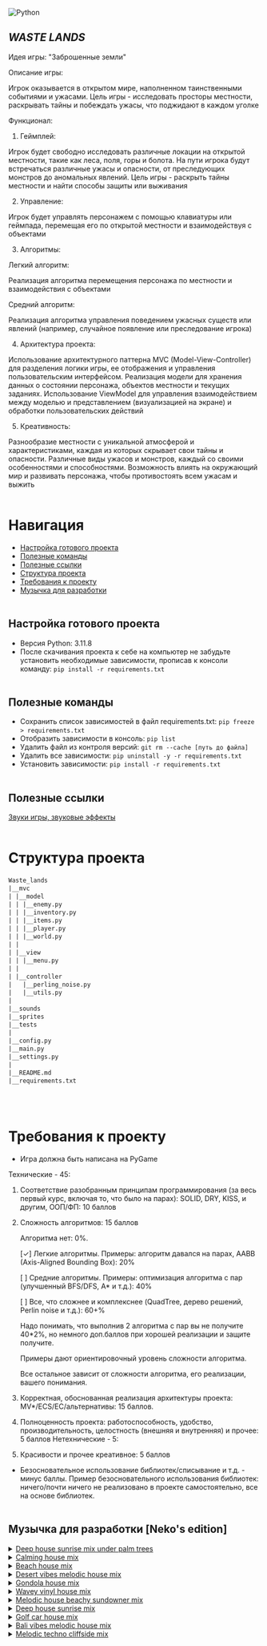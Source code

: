 ![Python](https://img.shields.io/badge/-Python-05122A?style=flat&logo=python)&nbsp;

## *WASTE LANDS*
Идея игры: "Заброшенные земли"

Описание игры: 

Игрок оказывается в открытом мире, наполненном таинственными событиями и ужасами. Цель игры - исследовать просторы местности, раскрывать тайны и побеждать ужасы, что поджидают в каждом уголке

Функционал:

1. Геймплей:

Игрок будет свободно исследовать различные локации на открытой местности, такие как леса, поля, горы и болота.
На пути игрока будут встречаться различные ужасы и опасности, от преследующих монстров до аномальных явлений.
Цель игры - раскрыть тайны местности и найти способы защиты или выживания

2. Управление:

Игрок будет управлять персонажем с помощью клавиатуры или геймпада, перемещая его по открытой местности и взаимодействуя с объектами

3. Алгоритмы:

Легкий алгоритм: 

Реализация алгоритма перемещения персонажа по местности и взаимодействия с объектами

Средний алгоритм: 

Реализация алгоритма управления поведением ужасных существ или явлений (например, случайное появление или преследование игрока)

4. Архитектура проекта:

Использование архитектурного паттерна MVC (Model-View-Controller) для разделения логики игры, ее отображения и управления пользовательским интерфейсом.
Реализация модели для хранения данных о состоянии персонажа, объектов местности и текущих заданиях.
Использование ViewModel для управления взаимодействием между моделью и представлением (визуализацией на экране) и обработки пользовательских действий

5. Креативность:

Разнообразие местности с уникальной атмосферой и характеристиками, каждая из которых скрывает свои тайны и опасности.
Различные виды ужасов и монстров, каждый со своими особенностями и способностями.
Возможность влиять на окружающий мир и развивать персонажа, чтобы противостоять всем ужасам и выжить
<br /> <br />


# Навигация
 - [Настройка готового проекта](#setting_up_a_project)
 - [Полезные команды](#useful_commands)
 - [Полезные ссылки](#useful_urls)
 - [Структура проекта](#project_structure)
 - [Требования к проекту](#project_requirements)
 - [Музычка для разработки](#nekos_music)
<br /> <br />


<a name="setting_up_a_project"></a> 
## Настройка готового проекта
 - Версия Python: 3.11.8
 - После скачивания проекта к себе на компьютер не забудьте установить необходимые зависимости, прописав к консоли команду:  `pip install -r requirements.txt`
<br /> <br />


<a name="useful_commands"></a> 
## Полезные команды
 - Сохранить список зависимостей в файл requirements.txt: `pip freeze > requirements.txt`
 - Отобразить зависимости в консоль: `pip list`
 - Удалить файл из контроля версий: `git rm --cache [путь до файла]`
 - Удалить все зависимости: `pip uninstall -y -r requirements.txt`
 - Установить зависимости: `pip install -r requirements.txt`
<br /> <br />


<a name="useful_urls"></a> 
## Полезные ссылки
[Звуки игры, звуковые эффекты](https://pixabay.com/ru/sound-effects/search/%d0%b7%d0%b2%d1%83%d0%ba%d0%b8%20%d0%b8%d0%b3%d1%80%d1%8b/?pagi=9)
<br /> <br />


<a name="project_structure"></a>
# Структура проекта
    Waste_lands
    |__mvc
    | |__model
    | | |__enemy.py
    | | |__inventory.py
    | | |__items.py
    | | |__player.py
    | | |__world.py
    | |
    | |__view
    | | |__menu.py
    | |
    | |__controller
    |   |__perling_noise.py
    |   |__utils.py
    |
    |__sounds
    |__sprites
    |__tests
    |
    |__config.py
    |__main.py
    |__settings.py
    |
    |__README.md
    |__requirements.txt
<br /> <br />


<a name="project_requirements"></a> 
# Требования к проекту
- Игра должна быть написана на PyGame

Технические - 45:
1) Соответствие разобранным принципам программирования (за весь первый курс, включая то, что было на парах): SOLID, DRY, KISS, и другим, ООП/ФП: 10 баллов
2) Сложность алгоритмов: 15 баллов


    Алгоритма нет: 0%.

    [✓] Легкие алгоритмы. Примеры: алгоритм давался на парах, AABB (Axis-Aligned Bounding Box): 20%

    [ ] Средние алгоритмы. Примеры: оптимизация алгоритма с пар (улучшенный BFS/DFS, A* и т.д.): 40%

    [ ] Все, что сложнее и комплекснее (QuadTree, дерево решений, Perlin noise и т.д.): 60+%

    Надо понимать, что выполнив 2 алгоритма с пар вы не получите 40*2%, но немного доп.баллов при хорошей реализации и защите получите.

    Примеры дают ориентировочный уровень сложности алгоритма.

    Все остальное зависит от сложности алгоритма, его реализации, вашего понимания.

3) Корректная, обоснованная реализация архитектуры проекта: MV*/ECS/EC/альтернативы: 15 баллов.
4) Полноценность проекта: работоспособность, удобство, производительность, целостность (внешняя и внутренняя) и прочее: 5 баллов
Нетехнические - 5:

1) Красивости и прочее креативное: 5 баллов

- Безосновательное использование библиотек/списывание и т.д. - минус баллы. Пример безосновательного использования библиотек: ничего/почти ничего не реализовано в проекте самостоятельно, все на основе библиотек.
<br /> <br />


<a name="nekos_music"></a>
## Музычка для разработки [Neko's edition]
<details>
  <summary>
    <a href='https://www.youtube.com/watch?v=sD-FEPismf4'>Deep house sunrise mix under palm trees</a>
  </summary>
  <img src='data_for_readme/deep_house_sunrise_mix_under_palm_trees.png'></img>
</details>

<details>
  <summary>
    <a href='https://www.youtube.com/watch?v=ZpK0UqP7T-g'>Calming house mix</a>
  </summary>
  <img src='data_for_readme/calming_house_mix.png'></img>
</details>

<details>
  <summary>
    <a href='https://www.youtube.com/watch?v=G-ZtNK8IVAU'>Beach house mix</a>
  </summary>
  <img src='data_for_readme/beach_house_mix.png'></img>
</details>

<details>
  <summary>
    <a href='https://www.youtube.com/watch?v=c_hO_fjmMnk'>Desert vibes melodic house mix</a>
  </summary>
  <img src='data_for_readme/desert_vibes_melodic_house_mix.png'></img>
</details>

<details>
  <summary>
    <a href='https://www.youtube.com/watch?v=tyZqw_UuiF0'>Gondola house mix</a>
  </summary>
  <img src='data_for_readme/gondola_house_mix.png'></img>
</details>

<details>
  <summary>
    <a href='https://www.youtube.com/watch?v=dSZRLMcml8k'>Wavey vinyl house mix</a>
  </summary>
  <img src='data_for_readme/wavey_vinyl_house_mix.png'></img>
</details>

<details>
  <summary>
    <a href='https://www.youtube.com/watch?v=ujLBD9pFPtY'>Melodic house beachy sundowner mix</a>
  </summary>
  <img src='data_for_readme/melodic_house_beachy_sundowner_mix.png'></img>
</details>

<details>
  <summary>
    <a href='https://www.youtube.com/watch?v=ujLBD9pFPtY'>Deep house sunrise mix</a>
  </summary>
  <img src='data_for_readme/deep_house_sunrise_mix.png'></img>
</details>

<details>
  <summary>
    <a href='https://www.youtube.com/watch?v=k91a5HNwoAw'>Golf car house mix</a>
  </summary>
  <img src='data_for_readme/golf_car_house_mix.png'></img>
</details>

<details>
  <summary>
    <a href='https://www.youtube.com/watch?v=vgd-95t-jR4'>Bali vibes melodic house mix</a>
  </summary>
  <img src='data_for_readme/bali_vibes_melodic_house_mix.png'></img>
</details>

<details>
  <summary>
    <a href='https://www.youtube.com/watch?v=xaFIBS3V9s4'>Melodic techno cliffside mix</a>
  </summary>
  <img src='data_for_readme/melodic_techno_cliffside_mix.png'></img>
</details>
<br /> <br />
